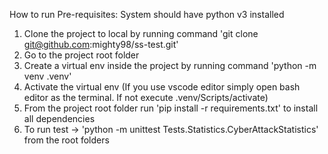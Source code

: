 How to run
Pre-requisites: System should have python v3 installed
1. Clone the project to local by running command 'git clone git@github.com:mighty98/ss-test.git'
2. Go to the project root folder 
3. Create a virtual env inside the project by running command 'python -m venv .venv'
4. Activate the virtual env (If you use vscode editor simply open bash editor as the terminal. If not execute .venv/Scripts/activate)
4. From the project root folder run 'pip install -r requirements.txt' to install all dependencies
3. To run test -> 'python -m unittest Tests.Statistics.CyberAttackStatistics' from the root folders
